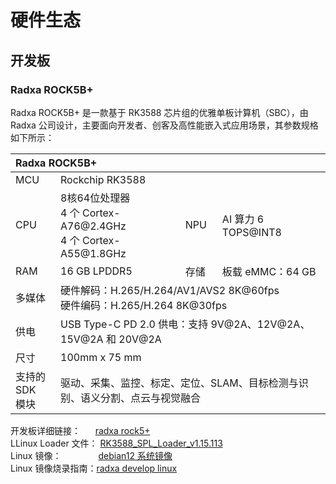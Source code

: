# 硬件生态
## 开发板  
### Radxa ROCK5B+  

Radxa ROCK5B+ 是一款基于 RK3588 芯片组的优雅单板计算机（SBC），由 Radxa 公司设计，主要面向开发者、创客及高性能嵌入式应用场景，其参数规格如下所示：  

<table class="docutils align-default">
    <thead>
        <tr class="row-odd" align="left">
            <th class="head" colspan=5>Radxa ROCK5B+</th>
        </tr>
    </thead>
    <tbody>
        <tr class="row-even">
            <td>MCU</td>
            <td colspan=3>Rockchip RK3588</td>
        </tr>
        <tr class="row-odd">
            <td>CPU</td>
            <td>8核64位处理器<br>4 个 Cortex-A76@2.4GHz<br>4 个 Cortex-A55@1.8GHz</td>
            <td>NPU</td>
            <td>AI 算力 6 TOPS@INT8</td>
        </tr>
        <tr class="row-even">
            <td>RAM</td>
            <td>16 GB LPDDR5</td>
            <td>存储</td>
            <td>板载 eMMC：64 GB</td>
        </tr>
        <tr class="row-odd">
            <td>多媒体</td>
            <td colspan=3>硬件解码：H.265/H.264/AV1/AVS2 8K@60fps<br>硬件编码：H.265/H.264 8K@30fps</td>
        </tr>
        <tr class="row-even">
            <td>供电</td>
            <td colspan=3>USB Type-C PD 2.0 供电：支持 9V@2A、12V@2A、15V@2A 和 20V@2A</td>
        </tr>
        <tr class="row-odd">
            <td>尺寸</td>
            <td colspan=3>100mm x 75 mm</td>
        </tr>
        <tr class="row-even">
            <td>支持的SDK<br>模块</td>
            <td colspan=3>驱动、采集、监控、标定、定位、SLAM、目标检测与识别、语义分割、点云与视觉融合</td>
        </tr>
    </tbody>
</table> 

开发板详细链接：&nbsp;&nbsp;&nbsp;&nbsp;&nbsp;&nbsp;[radxa rock5+](https://radxa.com/products/rock5/5bp)  
LLinux Loader 文件：&nbsp;[RK3588_SPL_Loader_v1.15.113](https://cdn.robosense.cn/AC_wiki/rk3588_spl_loader_v1.15.113.bin)  
Linux 镜像：&nbsp;&nbsp;&nbsp;&nbsp;&nbsp;&nbsp;&nbsp;&nbsp;&nbsp;&nbsp;&nbsp;&nbsp;&nbsp;&nbsp;&nbsp;[debian12 系统镜像](https://cdn.robosense.cn/AC_wiki/rock-5b-plus_bookworm_kde_b2.output.img.xz)  
Linux 镜像烧录指南：[radxa develop linux](https://docs.radxa.com/rock5/rock5b/low-level-dev/maskrom/linux)  
